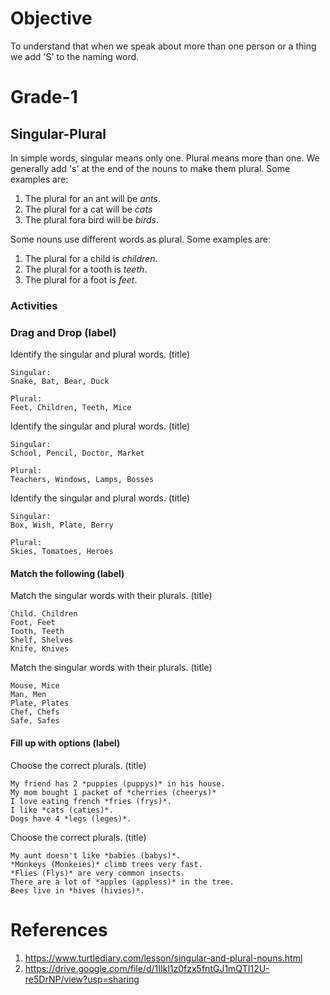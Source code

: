 # Objective

To understand that when we speak about more than one person or a thing we add 'S'  to the naming word.

# Grade-1

## Singular-Plural

In simple words, singular means only one. Plural means more than one. We generally add 's' at the end of the nouns to make them plural. Some examples are:
1. The plural for an ant will be *ants*.
2. The plural for a cat will be *cats*
3. The plural fora bird will be *birds*.

Some nouns use different words as plural. Some examples are:
1. The plural for a child is *children*.
2. The plural for a tooth is *teeth*.
3. The plural for a foot is *feet*.

### Activities

### Drag and Drop (label)

Identify the singular and plural words. (title)
```
Singular:
Snake, Bat, Bear, Duck

Plural:
Feet, Children, Teeth, Mice
```

Identify the singular and plural words. (title)
```
Singular:
School, Pencil, Doctor, Market

Plural:
Teachers, Windows, Lamps, Bosses
```

Identify the singular and plural words. (title)
```
Singular:
Box, Wish, Plate, Berry

Plural:
Skies, Tomatoes, Heroes
```

#### Match the following (label)

Match the singular words with their plurals. (title)
```
Child. Children
Foot, Feet
Tooth, Teeth
Shelf, Shelves
Knife, Knives
```

Match the singular words with their plurals. (title)
```
Mouse, Mice
Man, Men
Plate, Plates
Chef, Chefs
Safe, Safes
```

#### Fill up with options (label)

Choose the correct plurals. (title)
```
My friend has 2 *puppies (puppys)* in his house.
My mom bought 1 packet of *cherries (cheerys)*
I love eating french *fries (frys)*.
I like *cats (caties)*.
Dogs have 4 *legs (leges)*.
```

Choose the correct plurals. (title)
```
My aunt doesn't like *babies (babys)*.
*Monkeys (Monkeies)* climb trees very fast.
*Flies (Flys)* are very common insects.
There are a lot of *apples (appless)* in the tree.
Bees live in *hives (hivies)*.
```

# References

1. https://www.turtlediary.com/lesson/singular-and-plural-nouns.html
2. https://drive.google.com/file/d/1IIkl1z0fzx5fntGJ1mQTI12U-re5DrNP/view?usp=sharing

